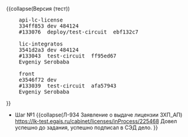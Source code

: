 <!-- #region(collapsed) [NAME] -->
{{collapse(Версия (тест))
<pre>
    api-lc-license
    334ff853 dev 484124
    #133076  deploy/test-circuit  ebf132c7

    lic-integratos
    3541d2a3 dev 484124
    #133043  test-circuit  ff95ed67 
    Evgeniy Serobaba

    front
    e3546f72 dev
    #133039  test-circuit  afa57943 
    Evgeniy Serobaba
</pre>
}}
<!-- #endregion --> 
<!-- #region(collapsed) [NAME] -->
* Шаг №1
{{collapse(Л-934 Заявление о выдаче лицензии ЗХП_АП)
https://lk-test.egais.ru/cabinet/licenses/inProcess/225468
Довел успешно до задания, успешно подписал в СЭД дело.
}}
<!-- #endregion --> 